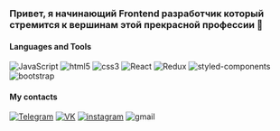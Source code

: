 ### Привет, я начинающий Frontend разработчик который стремится к вершинам этой прекрасной профессии 👋

#### Languages and Tools
![JavaScript](https://img.shields.io/badge/-JavaScript-000000?style=for-the-badge&logo=javascript)
![html5](https://img.shields.io/badge/-html-000000?style=for-the-badge&logo=html5)
![css3](https://img.shields.io/badge/-css-000000?style=for-the-badge&logo=css3)
![React](https://img.shields.io/badge/-React-000000?style=for-the-badge&logo=react)
![Redux](https://img.shields.io/badge/-Redux-000000?style=for-the-badge&logo=redux)
![styled-components](https://img.shields.io/badge/-styledcomponents-000000?style=for-the-badge&logo=styled-components)
![bootstrap](https://img.shields.io/badge/-bootstrap-000000?style=for-the-badge&logo=bootstrap)

#### My contacts
[![Telegram](https://img.shields.io/badge/-Telegram-000000?style=for-the-badge&logo=telegram)](https://t.me/divelineq)
[![VK](https://img.shields.io/badge/-VK-000000?style=for-the-badge&logo=vk&logoColor=4682B4)](https://vk.com/reqote)
[![instagram](https://img.shields.io/badge/-instagram-000000?style=for-the-badge&logo=instagram)](https://www.instagram.com/divelineq)
![gmail](https://img.shields.io/badge/-divelineq@gmail.com-000000?style=for-the-badge&logo=gmail)

